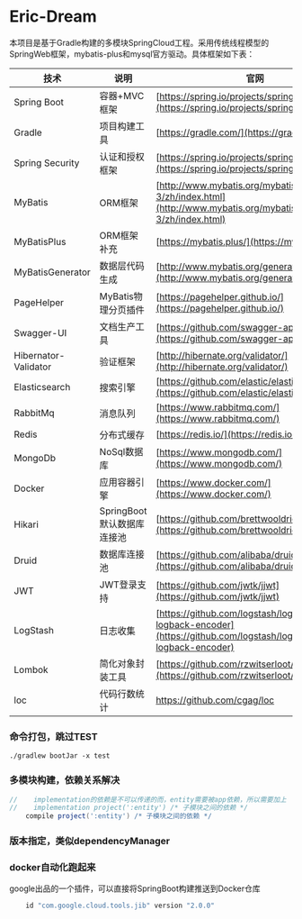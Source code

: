 Eric-Dream
===
本项目是基于Gradle构建的多模块SpringCloud工程。采用传统线程模型的SpringWeb框架，mybatis-plus和mysql官方驱动。具体框架如下表：

技术 | 说明 | 官网
----|----|----
Spring Boot | 容器+MVC框架 | [https://spring.io/projects/spring-boot](https://spring.io/projects/spring-boot)
Gradle | 项目构建工具 | [https://gradle.com/](https://gradle.com/)
Spring Security | 认证和授权框架 | [https://spring.io/projects/spring-security](https://spring.io/projects/spring-security)
MyBatis | ORM框架  | [http://www.mybatis.org/mybatis-3/zh/index.html](http://www.mybatis.org/mybatis-3/zh/index.html)
MyBatisPlus |ORM框架补充 | [https://mybatis.plus/](https://mybatis.plus/)
MyBatisGenerator | 数据层代码生成 | [http://www.mybatis.org/generator/index.html](http://www.mybatis.org/generator/index.html)
PageHelper | MyBatis物理分页插件 | [https://pagehelper.github.io/](https://pagehelper.github.io/)
Swagger-UI | 文档生产工具 | [https://github.com/swagger-api/swagger-ui](https://github.com/swagger-api/swagger-ui)
Hibernator-Validator | 验证框架 | [http://hibernate.org/validator/](http://hibernate.org/validator/)
Elasticsearch | 搜索引擎 | [https://github.com/elastic/elasticsearch](https://github.com/elastic/elasticsearch)
RabbitMq | 消息队列 | [https://www.rabbitmq.com/](https://www.rabbitmq.com/)
Redis | 分布式缓存 | [https://redis.io/](https://redis.io/)
MongoDb | NoSql数据库 | [https://www.mongodb.com/](https://www.mongodb.com/)
Docker | 应用容器引擎 | [https://www.docker.com/](https://www.docker.com/)
Hikari | SpringBoot默认数据库连接池 | [https://github.com/brettwooldridge/HikariCP](https://github.com/brettwooldridge/HikariCP)
Druid | 数据库连接池 | [https://github.com/alibaba/druid](https://github.com/alibaba/druid)
JWT | JWT登录支持 | [https://github.com/jwtk/jjwt](https://github.com/jwtk/jjwt)
LogStash | 日志收集 | [https://github.com/logstash/logstash-logback-encoder](https://github.com/logstash/logstash-logback-encoder)
Lombok | 简化对象封装工具 | [https://github.com/rzwitserloot/lombok](https://github.com/rzwitserloot/lombok)
loc |代码行数统计 | https://github.com/cgag/loc


### 命令打包，跳过TEST
```shell script
./gradlew bootJar -x test
```

### 多模块构建，依赖关系解决
```groovy
//    implementation的依赖是不可以传递的而，entity需要被app依赖，所以需要加上
//    implementation project(':entity') /* 子模块之间的依赖 */
    compile project(':entity') /* 子模块之间的依赖 */
```

### 版本指定，类似dependencyManager

### docker自动化跑起来
google出品的一个插件，可以直接将SpringBoot构建推送到Docker仓库
```groovy
    id "com.google.cloud.tools.jib" version "2.0.0"
```